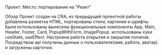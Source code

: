 Проект: Место: портирование на "Реакт"

Обзор
Проект создан на CRA, из предыдущей проектной работы добавлена разметка HTML, портированы стили, картинки и шрифты. 
Были использованы вынесены функциональные компоненты App, Main, Header, Footer, Card, PopupWithForm, ImagePopup. использованы хуки useState, useEffect.
Настроена работа открытия и закрытия попапов. Посредством api получены данные о пользователе(имя, работа, аватар) и загружены карточки.



